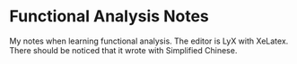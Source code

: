 # Functional Analysis Notes  
My notes when learning functional analysis. The editor is LyX with XeLatex. There should be noticed that it wrote with Simplified Chinese.  
